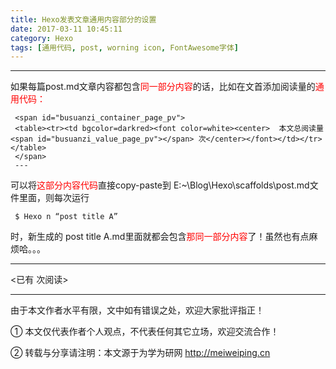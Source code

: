 ```yaml
---
title: Hexo发表文章通用内容部分的设置
date: 2017-03-11 10:45:11
category: Hexo
tags: [通用代码, post, worning icon, FontAwesome字体]
---
```


---


如果每篇post.md文章内容都包含<font color=red>同一部分内容</font>的话，比如在文首添加阅读量的<font color=red>通用代码：</font>


     <span id="busuanzi_container_page_pv">
     <table><tr><td bgcolor=darkred><font color=white><center>  本文总阅读量 <span id="busuanzi_value_page_pv"></span> 次</center></font></td></tr></table>
     </span>
     ---

可以将<font color=red>这部分内容代码</font>直接copy-paste到 E:~\Blog\Hexo\scaffolds\post.md文件里面，则每次运行

<!-- more -->

     $ Hexo n “post title A”
	 
时，新生成的 post title A.md里面就都会包含<font color=red>那同一部分内容</font>了！虽然也有点麻烦哈。。。






---

<span id="busuanzi_container_page_pv">
<已有 <span id="busuanzi_value_page_pv"></span> 次阅读>
</span>

---


由于本文作者水平有限，文中如有错误之处，欢迎大家批评指正！

① 本文仅代表作者个人观点，不代表任何其它立场，欢迎交流合作！

② 转载与分享请注明：本文源于为学为研网 http://meiweiping.cn